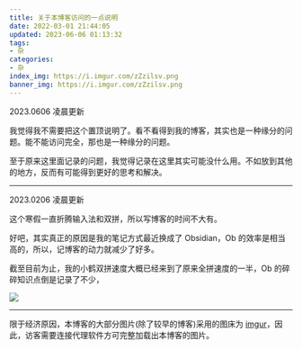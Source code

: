 ```yaml
---
title: 关于本博客访问的一点说明
date: 2022-03-01 21:44:05
updated: 2023-06-06 01:13:32
tags:
- 杂
categories:
- 杂
index_img: https://i.imgur.com/zZzilsv.png
banner_img: https://i.imgur.com/zZzilsv.png
---
```


2023.0606 凌晨更新

我觉得我不需要把这个置顶说明了。看不看得到我的博客，其实也是一种缘分的问题。能不能访问完全，那也是一种缘分的问题。

至于原来这里面记录的问题，我觉得记录在这里其实可能没什么用。不如放到其他的地方，反而有可能得到更好的思考和解决。

---

2023.0206 凌晨更新

这个寒假一直折腾输入法和双拼，所以写博客的时间不大有。

好吧，其实真正的原因是我的笔记方式最近换成了 Obsidian，Ob 的效率是相当高的，所以，记博客的动力就减少了好多。

截至目前为止，我的小鹤双拼速度大概已经来到了原来全拼速度的一半，Ob 的碎碎知识点倒是记录了不少，

![](https://i.imgur.com/cZxVnKK.png)

---

限于经济原因，本博客的大部分图片(除了较早的博客)采用的图床为 [imgur](https://imgur.com/)，因此，访客需要连接代理软件方可完整加载出本博客的图片。
